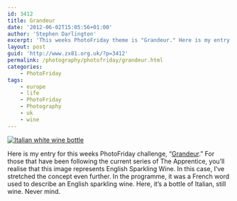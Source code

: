 ```yaml
---
id: 3412
title: Grandeur
date: '2012-06-02T15:05:56+01:00'
author: 'Stephen Darlington'
excerpt: 'This weeks PhotoFriday theme is "Grandeur." Here is my entry.'
layout: post
guid: 'http://www.zx81.org.uk/?p=3412'
permalink: /photography/photofriday/grandeur.html
categories:
    - PhotoFriday
tags:
    - europe
    - life
    - PhotoFriday
    - Photography
    - uk
    - wine
---
```


[![Italian white wine bottle](https://i0.wp.com/farm2.staticflickr.com/1394/5169649813_8c0940cb66.jpg?resize=500%2C332)](http://www.flickr.com/photos/stephendarlington/5169649813/ "Italian white wine bottle by stephendarlington, on Flickr")

Here is my entry for this weeks PhotoFriday challenge, “[Grandeur](http://www.photofriday.com/archives/challenge/001192.php).” For those that have been following the current series of The Apprentice, you’ll realise that this image represents English Sparkling Wine. In this case, I’ve stretched the concept even further. In the programme, it was a French word used to describe an English sparkling wine. Here, it’s a bottle of Italian, still wine. Never mind.